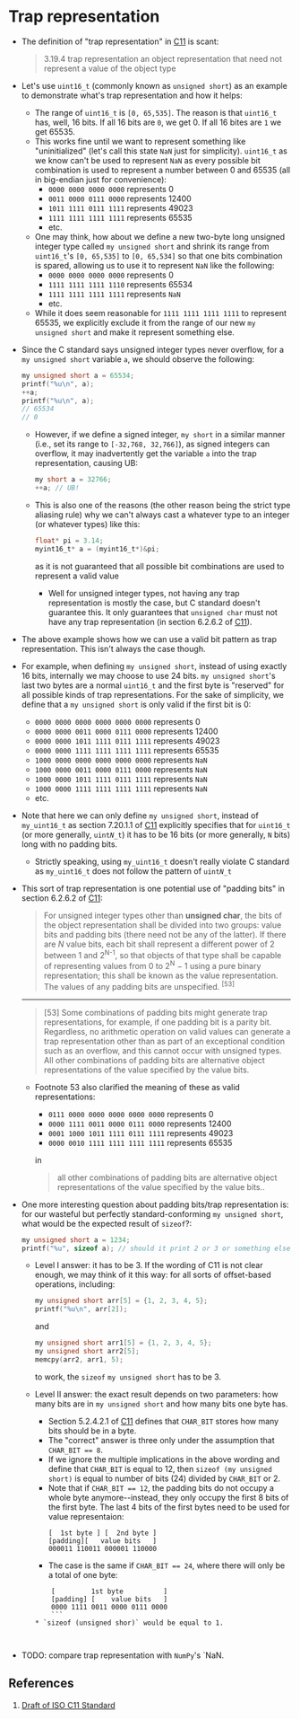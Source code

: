 # Trap representation

* The definition of "trap representation" in [C11][1] is scant:
    > 3.19.4 trap representation
    > an object representation that need not represent a value of the object type

* Let's use `uint16_t` (commonly known as `unsigned short`) as an example to
demonstrate what's trap representation and how it helps:
    * The range of `uint16_t` is `[0, 65,535]`. The reason is that `uint16_t`
    has, well, 16 bits. If all 16 bits are `0`, we get 0. If all 16 bites are
    `1` we get 65535.
    * This works fine until we want to represent something like
    "uninitialized" (let's call this state `NaN` just for simplicity).
    `uint16_t` as we know can't be used to represent `NaN` as every
    possible bit combination is used to represent a number between 0 and 65535
    (all in big-endian just for convenience):
        * `0000 0000 0000 0000` represents 0
        * `0011 0000 0111 0000` represents 12400
        * `1011 1111 0111 1111` represents 49023
        * `1111 1111 1111 1111` represents 65535
        * etc.
    * One may think, how about we define a new two-byte long unsigned integer
    type called `my unsigned short` and shrink its range from `uint16_t`'s
    `[0, 65,535]` to `[0, 65,534]` so that one bits combination is spared,
    allowing us to use it to represent `NaN` like the following:
        * `0000 0000 0000 0000` represents 0
        * `1111 1111 1111 1110` represents 65534
        * `1111 1111 1111 1111` represents `NaN`
        * etc.
    * While it does seem reasonable for `1111 1111 1111 1111` to represent
    65535, we explicitly exclude it from the range of our new
    `my unsigned short` and make it represent something else.


* Since the C standard says unsigned integer types never overflow, for a
`my unsigned short` variable `a`, we should observe the following:

    ```C
    my unsigned short a = 65534;
    printf("%u\n", a);
    ++a;
    printf("%u\n", a);
    // 65534
    // 0
    ```
    * However, if we define a signed integer, `my short` in a
    similar manner (i.e., set its range to `[-32,768, 32,766]`), as signed
    integers can overflow, it may inadvertently get the variable `a` into
    the trap representation, causing UB:
        ```C
        my short a = 32766;
        ++a; // UB!
        ```

    * This is also one of the reasons (the other reason being the strict
    type aliasing rule) why we can't always cast a whatever type to an integer
    (or whatever types) like this:
        ```C
        float* pi = 3.14;
        myint16_t* a = (myint16_t*)&pi;
        ```
        as it is not guaranteed that all possible bit combinations are used
        to represent a valid value

        * Well for unsigned integer types, not having any trap representation
        is mostly the case, but C standard doesn't guarantee this. It only
        guarantees that `unsigned char` must not have any trap representation
        (in section 6.2.6.2 of [C11][1]).

* The above example shows how we can use a valid bit pattern as trap
representation. This isn't always the case though.

* For example, when defining `my unsigned short`, instead of using
exactly 16 bits, internally we may choose to use 24 bits. `my unsigned short`'s
last two bytes are a normal `uint16_t` and the first byte is "reserved" for
all possible kinds of trap representations. For the sake of simplicity,
we define that a `my unsigned short` is only valid if the first bit is 0:

    * `0000 0000 0000 0000 0000 0000` represents 0
    * `0000 0000 0011 0000 0111 0000` represents 12400
    * `0000 0000 1011 1111 0111 1111` represents 49023
    * `0000 0000 1111 1111 1111 1111` represents 65535 
    * `1000 0000 0000 0000 0000 0000` represents `NaN`
    * `1000 0000 0011 0000 0111 0000` represents `NaN`
    * `1000 0000 1011 1111 0111 1111` represents `NaN`
    * `1000 0000 1111 1111 1111 1111` represents `NaN`
    * etc.

* Note that here we can only define `my unsigned short`, instead of
`my_uint16_t` as section 7.20.1.1 of [C11][1] explicitly specifies
that for `uint16_t` (or more generally, `uint`*`N`*`_t`) it has to be 16
bits (or more generally, `N` bits) long with no padding bits.
    * Strictly speaking, using `my_uint16_t` doesn't really violate C
    standard as `my_uint16_t` does not follow the pattern of `uint`*`N`*`_t`

* This sort of trap representation is one potential use of "padding bits" in
section 6.2.6.2 of [C11][1]:
    > For unsigned integer types other than **unsigned char**, the bits
    > of the object representation shall be divided into two groups:
    > value bits and padding bits (there need not be any of the latter).
    > If there are *N* value bits, each bit shall represent a different
    > power of 2 between 1 and 2<sup>N-1</sup>, so that objects of that
    > type shall be capable of  representing values from 0 to
    > 2<sup>N</sup> − 1 using a pure binary representation; this shall be
    > known as the value representation. The values of any padding bits
    > are unspecified. <sup>[53]</sup>
    
    ---

    > [53] Some combinations of padding bits might generate trap
    > representations, for example, if one padding bit is a parity bit.
    > Regardless, no arithmetic operation on valid values can generate
    > a trap representation other than as part of an exceptional
    > condition such as an overflow, and this cannot occur
    > with unsigned types. All other combinations of padding bits are
    > alternative object representations of the value specified by the
    > value bits.

    * Footnote 53 also clarified the meaning of these as valid representations:
        * `0111 0000 0000 0000 0000 0000` represents 0
        * `0000 1111 0011 0000 0111 0000` represents 12400
        * `0001 1000 1011 1111 0111 1111` represents 49023
        * `0000 0010 1111 1111 1111 1111` represents 65535 
        
        in
        > all other combinations of padding bits are alternative object
        > representations of the value specified by the value bits..

* One more interesting question about padding bits/trap representation is:
for our wasteful but perfectly standard-conforming `my unsigned short`, what
would be the expected result of `sizeof`?:
    ```C
    my unsigned short a = 1234;
    printf("%u", sizeof a); // should it print 2 or 3 or something else?
    ```
    * Level I answer: it has to be 3. If the wording of C11 is not clear enough,
    we may think of it this way: for all sorts of offset-based operations,
    including:
    
        ```C
        my unsigned short arr[5] = {1, 2, 3, 4, 5};
        printf("%u\n", arr[2]);
        ```
        and
        ```C
        my unsigned short arr1[5] = {1, 2, 3, 4, 5};
        my unsigned short arr2[5];
        memcpy(arr2, arr1, 5);
        ```
        to work, the `sizeof` `my unsigned short` has to be 3.
    * Level II answer: the exact result depends on two parameters: how many
    bits are in `my unsigned short` and how many bits one byte has.
        * Section 5.2.4.2.1 of [C11][1] defines that `CHAR_BIT` stores how
        many bits should be in a byte.
        * The "correct" answer is three only under the assumption that
        `CHAR_BIT == 8`.
        * If we ignore the multiple implications in the above wording and
        define that `CHAR_BIT` is equal to 12, then
        `sizeof (my unsigned short)` is equal to number of bits (24) divided
        by `CHAR_BIT` or 2.
        * Note that if `CHAR_BIT == 12`, the padding bits do not occupy a
        whole byte anymore--instead, they only occupy the first 8 bits of
        the first byte. The last 4 bits of the first bytes need to be used for
        value representaion:
            ```
            [  1st byte ] [  2nd byte ]
            [padding][   value bits   ]
            000011 110011 000001 110000
            ```
        * The case is the same if `CHAR_BIT == 24`, where there will only be
        a total of one byte:
        ```
            [         1st byte          ]
            [padding] [    value bits   ]
            0000 1111 0011 0000 0111 0000
            ```
        * `sizeof (unsigned shor)` would be equal to 1.



* TODO: compare trap representation with `NumPy`'s `NaN.
    
## References

1. [Draft of ISO C11 Standard][1]

[1]: https://www.open-std.org/jtc1/sc22/wg14/www/docs/n1570.pdf "Draft of ISO C11 Standard"